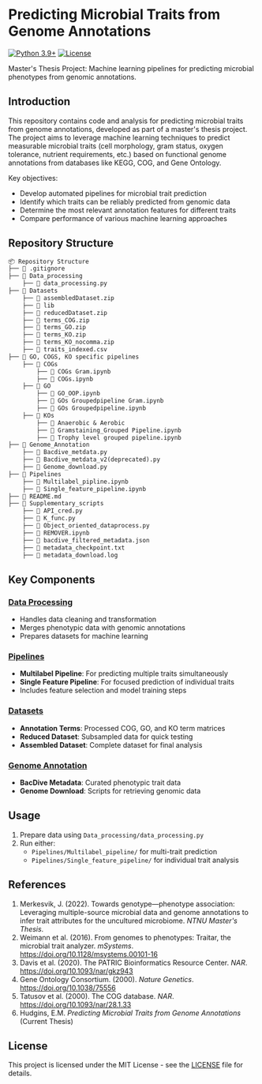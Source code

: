 # Predicting Microbial Traits from Genome Annotations

[![Python 3.9+](https://img.shields.io/badge/python-3.9+-blue.svg)](https://www.python.org/downloads/)
[![License](https://img.shields.io/badge/license-MIT-green)](https://opensource.org/licenses/MIT)

Master's Thesis Project: Machine learning pipelines for predicting microbial phenotypes from genomic annotations.

## Introduction
This repository contains code and analysis for predicting microbial traits from genome annotations, developed as part of a master's thesis project. The project aims to leverage machine learning techniques to predict measurable microbial traits (cell morphology, gram status, oxygen tolerance, nutrient requirements, etc.) based on functional genome annotations from databases like KEGG, COG, and Gene Ontology.

Key objectives:
- Develop automated pipelines for microbial trait prediction
- Identify which traits can be reliably predicted from genomic data
- Determine the most relevant annotation features for different traits
- Compare performance of various machine learning approaches

## Repository Structure
```markdown
📦 Repository Structure
├── 📂 .gitignore
├── 📂 Data_processing
    ├── 📜 data_processing.py
├── 📂 Datasets
    ├── 📂 assembledDataset.zip
    ├── 📂 lib
    ├── 📂 reducedDataset.zip
    ├── 📂 terms_COG.zip
    ├── 📂 terms_GO.zip
    ├── 📂 terms_KO.zip
    ├── 📂 terms_KO_nocomma.zip
    ├── 📂 traits_indexed.csv
├── 📂 GO, COGS, KO specific pipelines
    ├── 📂 COGs
        ├── 📜 COGs Gram.ipynb
        ├── 📜 COGs.ipynb
    ├── 📂 GO
        ├── 📜 GO_OOP.ipynb
        ├── 📜 GOs Groupedpipeline Gram.ipynb
        ├── 📜 GOs Groupedpipeline.ipynb
    ├── 📂 KOs
        ├── 📂 Anaerobic & Aerobic
        ├── 📂 Gramstaining_Grouped Pipeline.ipynb
        ├── 📂 Trophy level grouped pipeline.ipynb
├── 📂 Genome_Annotation
    ├── 📜 Bacdive_metdata.py
    ├── 📜 Bacdive_metdata_v2(deprecated).py
    ├── 📜 Genome_download.py
├── 📂 Pipelines
    ├── 📜 Multilabel_pipline.ipynb
    ├── 📜 Single_feature_pipeline.ipynb
├── 📂 README.md
├── 📂 Supplementary_scripts
    ├── 📜 API_cred.py
    ├── 📜 K_func.py
    ├── 📜 Object_oriented_dataprocess.py
    ├── 📜 REMOVER.ipynb
    ├── 📜 bacdive_filtered_metadata.json
    ├── 📜 metadata_checkpoint.txt
    ├── 📜 metadata_download.log
```
## Key Components

### [Data Processing](Data_processing/data_processing.py)
- Handles data cleaning and transformation
- Merges phenotypic data with genomic annotations
- Prepares datasets for machine learning

### [Pipelines](Pipelines)
- **Multilabel Pipeline**: For predicting multiple traits simultaneously
- **Single Feature Pipeline**: For focused prediction of individual traits
- Includes feature selection and model training steps

### [Datasets](Datasets)
- **Annotation Terms**: Processed COG, GO, and KO term matrices
- **Reduced Dataset**: Subsampled data for quick testing
- **Assembled Dataset**: Complete dataset for final analysis

### [Genome Annotation](Genome_annotation)
- **BacDive Metadata**: Curated phenotypic trait data
- **Genome Download**: Scripts for retrieving genomic data

## Usage
1. Prepare data using `Data_processing/data_processing.py`
2. Run either:
   - `Pipelines/Multilabel_pipeline/` for multi-trait prediction
   - `Pipelines/Single_feature_pipeline/` for individual trait analysis

## References
1. Merkesvik, J. (2022). Towards genotype—phenotype association: Leveraging multiple-source microbial data and genome annotations to infer trait attributes for the uncultured microbiome. *NTNU Master's Thesis*.
2. Weimann et al. (2016). From genomes to phenotypes: Traitar, the microbial trait analyzer. *mSystems*. https://doi.org/10.1128/msystems.00101-16
3. Davis et al. (2020). The PATRIC Bioinformatics Resource Center. *NAR*. https://doi.org/10.1093/nar/gkz943
4. Gene Ontology Consortium. (2000). *Nature Genetics*. https://doi.org/10.1038/75556
5. Tatusov et al. (2000). The COG database. *NAR*. https://doi.org/10.1093/nar/28.1.33
6. Hudgins, E.M. *Predicting Microbial Traits from Genome Annotations* (Current Thesis)

## License
This project is licensed under the MIT License - see the [LICENSE](LICENSE) file for details.

